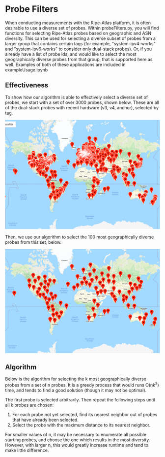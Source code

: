# Probe Filters
When conducting measurements with the Ripe-Atlas platform, it is often desirable 
to use a diverse set of probes. Within probeFilters.py, you will find functions for selecting Ripe-Atlas probes based on geographic and ASN diversity. 
This can be used for selecting a diverse subset of probes from a larger group that contains certain tags (for example, "system-ipv4-works" and "system-ipv6-works" to consider only dual-stack probes). Or, if you already have a list of probe ids, and would like to select the most geographically diverse probes from that group, that is supported here as well. Examples of both of these applications are included in exampleUsage.ipynb
## Effectiveness
To show how our algorithm is able to effectively select a diverse set of probes, we start with a set of over 3000 probes, shown below. These are all of the dual-stack probes with recent hardware (v3, v4, anchor), selected by tag.

![All eligible probes](./images/all_probes.png)

Then, we use our algorithm to select the 100 most geographically diverse probes from this set, below.

![100 most diverse probes](./images/diverse_100_probes.png)

## Algorithm

Below is the algorithm for selecting the k most geographically diverse probes from a set of n probes. It is a greedy process that would runs O(nk<sup>2</sup>) time, and tends to find a good solution (though it may not be optimal). 

The first probe is selected arbitrarily. Then repeat the following steps until all k probes are chosen:
1. For each probe not yet selected, find its nearest neighbor out of probes that have already been selected. 
2. Select the probe with the maximum distance to its nearest neighbor. 

For smaller values of n, it may be necessary to enumerate all possible starting probes, and choose the one which results in the most diversity. However, with larger n, this would greatly increase runtime and tend to make little difference. 
